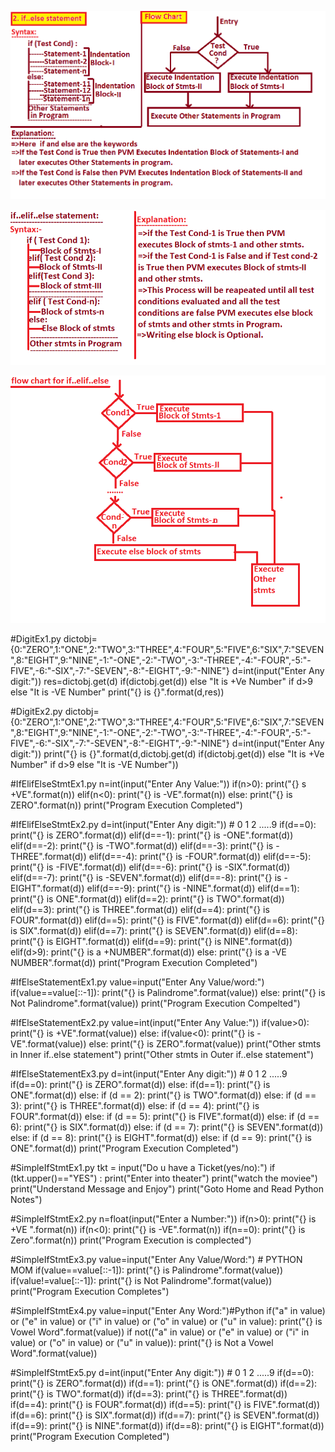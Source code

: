 
![Alt text](iflese.png)

![Alt text](if-else1.png)

![Alt text](if-else2.png)







#DigitEx1.py
dictobj={0:"ZERO",1:"ONE",2:"TWO",3:"THREE",4:"FOUR",5:"FIVE",6:"SIX",7:"SEVEN",8:"EIGHT",9:"NINE",-1:"-ONE",-2:"-TWO",-3:"-THREE",-4:"-FOUR",-5:"-FIVE",-6:"-SIX",-7:"-SEVEN",-8:"-EIGHT",-9:"-NINE"}
d=int(input("Enter Any digit:"))
res=dictobj.get(d) if(dictobj.get(d)) else "It is +Ve Number" if d>9 else "It is -VE Number"
print("{} is {}".format(d,res))





#DigitEx2.py
dictobj={0:"ZERO",1:"ONE",2:"TWO",3:"THREE",4:"FOUR",5:"FIVE",6:"SIX",7:"SEVEN",8:"EIGHT",9:"NINE",-1:"-ONE",-2:"-TWO",-3:"-THREE",-4:"-FOUR",-5:"-FIVE",-6:"-SIX",-7:"-SEVEN",-8:"-EIGHT",-9:"-NINE"}
d=int(input("Enter Any digit:"))
print("{} is {}".format(d,dictobj.get(d) if(dictobj.get(d)) else "It is +Ve Number" if d>9 else "It is -VE Number"))



#IfElifElseStmtEx1.py
n=int(input("Enter Any Value:"))
if(n>0):
    print("{} s +VE".format(n))
elif(n<0):
    print("{} is -VE".format(n))
else:
    print("{} is ZERO".format(n))
print("Program Execution Completed")


#IfElifElseStmtEx2.py
d=int(input("Enter Any digit:")) # 0 1 2 .....9
if(d==0):
    print("{} is ZERO".format(d))
elif(d==-1):
    print("{} is -ONE".format(d))
elif(d==-2):
    print("{} is -TWO".format(d))
elif(d==-3):
    print("{} is -THREE".format(d))
elif(d==-4):
    print("{} is -FOUR".format(d))
elif(d==-5):
    print("{} is -FIVE".format(d))
elif(d==-6):
    print("{} is -SIX".format(d))
elif(d==-7):
    print("{} is -SEVEN".format(d))
elif(d==-8):
    print("{} is -EIGHT".format(d))
elif(d==-9):
    print("{} is -NINE".format(d))
elif(d==1):
    print("{} is ONE".format(d))
elif(d==2):
    print("{} is TWO".format(d))
elif(d==3):
    print("{} is THREE".format(d))
elif(d==4):
    print("{} is FOUR".format(d))
elif(d==5):
    print("{} is FIVE".format(d))
elif(d==6):
    print("{} is SIX".format(d))
elif(d==7):
    print("{} is SEVEN".format(d))
elif(d==8):
    print("{} is EIGHT".format(d))
elif(d==9):
    print("{} is NINE".format(d))
elif(d>9):
    print("{} is a +NUMBER".format(d))
else:
    print("{} is a  -VE NUMBER".format(d))
print("Program Execution Completed")





#IfElseStatementEx1.py
value=input("Enter Any Value/word:")
if(value==value[::-1]):
    print("{} is Palindrome".format(value))
else:
    print("{} is Not Palindrome".format(value))
print("Program Execution Compelted")



#IfElseStatementEx2.py
value=int(input("Enter Any Value:"))
if(value>0):
    print("{} is +VE".format(value))
else:
    if(value<0):
        print("{} is -VE".format(value))
    else:
        print("{} is ZERO".format(value))
    print("Other stmts in Inner if..else statement")
print("Other stmts in Outer if..else statement")




#IfElseStatementEx3.py
d=int(input("Enter Any digit:")) # 0 1 2 .....9
if(d==0):
    print("{} is ZERO".format(d))
else:
    if(d==1):
        print("{} is ONE".format(d))
    else:
        if (d == 2):
            print("{} is TWO".format(d))
        else:
            if (d == 3):
                print("{} is THREE".format(d))
            else:
                if (d == 4):
                    print("{} is FOUR".format(d))
                else:
                    if (d == 5):
                        print("{} is FIVE".format(d))
                    else:
                        if (d == 6):
                            print("{} is SIX".format(d))
                        else:
                            if (d == 7):
                                print("{} is SEVEN".format(d))
                            else:
                                if (d == 8):
                                    print("{} is EIGHT".format(d))
                                else:
                                    if (d == 9):
                                      print("{} is ONE".format(d))
print("Program Execution Completed")



#SimpleIfStmtEx1.py
tkt = input("Do u have a Ticket(yes/no):")
if (tkt.upper()=="YES") :
    print("Enter into theater")
    print("watch the moviee")
    print("Understand Message and Enjoy")
print("Goto Home and Read Python Notes")




#SimpleIfStmtEx2.py
n=float(input("Enter a Number:"))
if(n>0):
    print("{} is +VE ".format(n))
if(n<0):
    print("{} is -VE".format(n))
if(n==0):
    print("{} is Zero".format(n))
print("Program Execution is complected")



#SimpleIfStmtEx3.py
value=input("Enter Any Value/Word:") # PYTHON      MOM
if(value==value[::-1]):
    print("{} is Palindrome".format(value))
if(value!=value[::-1]):
    print("{} is Not Palindrome".format(value))
print("Program Execution Completes")




#SimpleIfStmtEx4.py
value=input("Enter Any Word:")#Python
if("a" in value) or ("e" in value) or ("i" in value) or ("o" in value) or ("u" in value):
    print("{} is Vowel Word".format(value))
if not(("a" in  value) or ("e" in value) or ("i" in value) or ("o" in value) or ("u" in value)):
    print("{} is Not a Vowel Word".format(value))



#SimpleIfStmtEx5.py
d=int(input("Enter Any digit:")) # 0 1 2 .....9
if(d==0):
    print("{} is ZERO".format(d))
if(d==1):
    print("{} is ONE".format(d))
if(d==2):
    print("{} is TWO".format(d))
if(d==3):
    print("{} is THREE".format(d))
if(d==4):
    print("{} is FOUR".format(d))
if(d==5):
    print("{} is FIVE".format(d))
if(d==6):
    print("{} is SIX".format(d))
if(d==7):
    print("{} is SEVEN".format(d))
if(d==9):
    print("{} is NINE".format(d))
if(d==8):
    print("{} is EIGHT".format(d))
print("Program Execution Completed")



